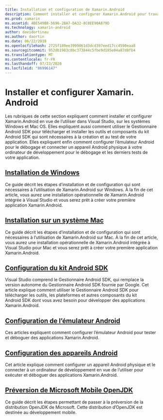 ```yaml
---
title: Installation et configuration de Xamarin.Android
description: Comment installer et configurer Xamarin.Android pour travailler avec Visual Studio.
ms.prod: xamarin
ms.assetid: 4BE549B8-5696-2BA7-DA32-8C0EE90A879D
ms.technology: xamarin-android
author: davidortinau
ms.author: daortin
ms.date: 06/22/2018
ms.openlocfilehash: 2725f189ee3999061d3dcd397eed17cc4590eaa8
ms.sourcegitcommit: 952db1983c0bc373844c5fbe9d185e04a87d8fb4
ms.translationtype: MT
ms.contentlocale: fr-FR
ms.lasthandoff: 07/23/2020
ms.locfileid: "86996147"
---
```

# <a name="install-and-setup-xamarinandroid"></a>Installer et configurer Xamarin. Android

Les rubriques de cette section expliquent comment installer et configurer Xamarin.Android en vue de l’utiliser dans Visual Studio, sur les systèmes Windows et Mac OS. Elles expliquent aussi comment utiliser le Gestionnaire Android SDK pour télécharger et installer les outils et composants du kit Android SDK qui sont nécessaires à la création et au test de votre application. Elles expliquent enfin comment configurer l’émulateur Android pour le débogage et connecter un appareil Android physique à votre ordinateur de développement pour le débogage et les derniers tests de votre application.

## <a name="windows-installation"></a>[Installation de Windows](~/android/get-started/installation/windows.md)

Ce guide décrit les étapes d’installation et de configuration qui sont nécessaires à l’utilisation de Xamarin.Android sur Windows. À la fin de cet article, vous aurez une installation opérationnelle de Xamarin.Android intégrée à Visual Studio et vous serez prêt à créer votre première application Xamarin.Android.

## <a name="mac-installation"></a>[Installation sur un système Mac](https://docs.microsoft.com/visualstudio/mac/installation)

Ce guide décrit les étapes d’installation et de configuration qui sont nécessaires à l’utilisation de Xamarin.Android sur Mac. À la fin de cet article, vous aurez une installation opérationnelle de Xamarin.Android intégrée à Visual Studio pour Mac et vous serez prêt à créer votre première application Xamarin.Android.

## <a name="android-sdk-setup"></a>[Configuration du kit Android SDK](~/android/get-started/installation/android-sdk.md)

Visual Studio comprend le Gestionnaire Android SDK, qui remplace la version autonome du Gestionnaire Android SDK fournie par Google. Cet article explique comment utiliser le Gestionnaire Android SDK pour télécharger les outils, les plateformes et autres composants du kit Android SDK dont vous avez besoin pour développer des applications Xamarin.Android.

## <a name="android-emulator-setup"></a>[Configuration de l’émulateur Android](~/android/get-started/installation/android-emulator/index.md)

Ces articles expliquent comment configurer l’émulateur Android pour tester et déboguer des applications Xamarin.Android.

## <a name="android-device-setup"></a>[Configuration des appareils Android](~/android/get-started/installation/set-up-device-for-development.md)

Cet article explique comment configurer un appareil Android physique et le connecter à un ordinateur de développement en vue de l’utiliser pour exécuter et déboguer des applications Xamarin.Android.

## <a name="microsoft-mobile-openjdk-preview"></a>[Préversion de Microsoft Mobile OpenJDK](~/android/get-started/installation/openjdk.md)

Ce guide décrit les étapes permettant de passer à la préversion de la distribution OpenJDK de Microsoft. Cette distribution d’OpenJDK est destinée au développement mobile.
